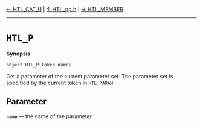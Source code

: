 [&#8592; HTL_CAT_U](HTL_pp.h--htl_cat_u.md) | [&#8593; HTL_pp.h](HTL_pp.h.md) | [&#8594; HTL_MEMBER](HTL_pp.h--htl_member.md)
***

# `HTL_P`
**Synopsis**

```cpp
object HTL_P(token name)
```

Get a parameter of the current parameter set.
The parameter set is specified by the current token in `HTL_PARAM`


## Parameter
**`name`** &#8213; the name of the parameter  
